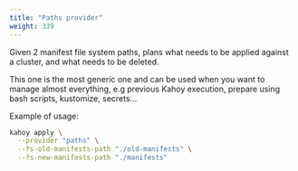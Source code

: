 ```yaml
---
title: "Paths provider"
weight: 339
---
```


Given 2 manifest file system paths, plans what needs to be applied against a cluster, and what needs to be deleted.

This one is the most generic one and can be used when you want to manage almost everything, e.g previous Kahoy execution, prepare using bash scripts, kustomize, secrets...

Example of usage:

```bash
kahoy apply \
  --provider "paths" \
  --fs-old-manifests-path "./old-manifests" \
  --fs-new-manifests-path "./manifests"
```
